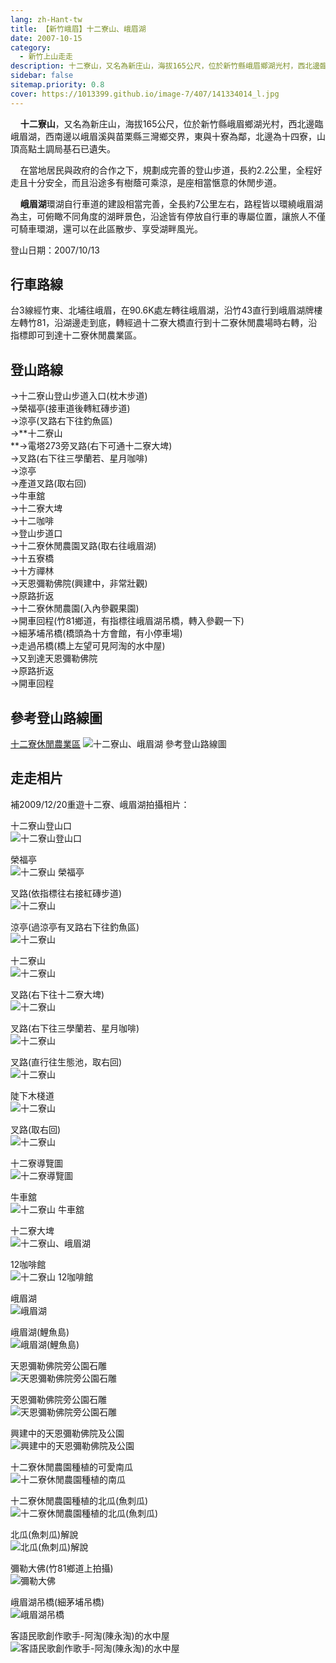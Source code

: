 ```yaml
---
lang: zh-Hant-tw
title: 【新竹峨眉】十二寮山、峨眉湖
date: 2007-10-15
category: 
  - 新竹上山走走
description: 十二寮山，又名為新庄山，海拔165公尺，位於新竹縣峨眉鄉湖光村，西北邊臨峨眉湖，西南邊以峨眉溪與苗栗縣三灣鄉交界，東與十寮為鄰，北邊為十四寮。在當地居民與政府的合作之下，規劃成完善的登山步道，長約2.2公里，全程好走且十分安全，而且沿途多有樹蔭可乘涼。峨眉湖環湖自行車道的建設相當完善，全長約7公里左右。
sidebar: false
sitemap.priority: 0.8
cover: https://1013399.github.io/image-7/407/141334014_l.jpg
---
```


    **十二寮山**，又名為新庄山，海拔165公尺，位於新竹縣峨眉鄉湖光村，西北邊臨峨眉湖，西南邊以峨眉溪與苗栗縣三灣鄉交界，東與十寮為鄰，北邊為十四寮，山頂高點土調局基石已遺失。  

    在當地居民與政府的合作之下，規劃成完善的登山步道，長約2.2公里，全程好走且十分安全，而且沿途多有樹蔭可乘涼，是座相當愜意的休閒步道。  

<!-- more -->

    **峨眉湖**環湖自行車道的建設相當完善，全長約7公里左右，路程皆以環繞峨眉湖為主，可俯瞰不同角度的湖畔景色，沿途皆有停放自行車的專屬位置，讓旅人不僅可騎車環湖，還可以在此區散步、享受湖畔風光。

登山日期：2007/10/13

## 行車路線
台3線經竹東、北埔往峨眉，在90.6K處左轉往峨眉湖，沿竹43直行到峨眉湖牌樓左轉竹81，沿湖邊走到底，轉經過十二寮大橋直行到十二寮休閒農場時右轉，沿指標即可到達十二寮休閒農業區。

## 登山路線
→十二寮山登山步道入口(枕木步道)  
→榮福亭(接車道後轉紅磚步道)  
→涼亭(叉路右下往釣魚區)  
→**十二寮山  
**→電塔273旁叉路(右下可通十二寮大埤)  
→叉路(右下往三學蘭若、星月咖啡)  
→涼亭  
→產道叉路(取右回)  
→牛車舘  
→十二寮大埤  
→十二咖啡  
→登山步道口  
→十二寮休閒農園叉路(取右往峨眉湖)  
→十五寮橋  
→十方禪林  
→天恩彌勒佛院(興建中，非常壯觀)  
→原路折返  
→十二寮休閒農園(入內參觀果園)  
→開車回程(竹81鄉道，有指標往峨眉湖吊橋，轉入參觀一下)  
→細茅埔吊橋(橋頭為十方會館，有小停車場)  
→走過吊橋(橋上左望可見阿淘的水中屋)  
→又到達天恩彌勒佛院  
→原路折返  
→開車回程

## 參考登山路線圖
[十二寮休閒農業區](http://shiherliao.hcomt.gov.tw/list.php?func=map)
![十二寮山、峨眉湖 參考登山路線圖](https://1013399.github.io/image-7/407/121998420_l.jpg)

## 走走相片
補2009/12/20重遊十二寮、峨眉湖拍攝相片：

十二寮山登山口  
![十二寮山登山口](https://1013399.github.io/image-7/407/141333949_l.jpg)

榮福亭  
![十二寮山 榮福亭](https://1013399.github.io/image-7/407/141333961_l.jpg)

叉路(依指標往右接紅磚步道)  
![十二寮山](https://1013399.github.io/image-7/407/141333964_l.jpg)

涼亭(過涼亭有叉路右下往釣魚區)  
![十二寮山](https://1013399.github.io/image-7/407/141333979_l.jpg)

十二寮山  
![十二寮山](https://1013399.github.io/image-7/407/141333981_l.jpg)

叉路(右下往十二寮大埤)  
![十二寮山](https://1013399.github.io/image-7/407/141333983_l.jpg)

叉路(右下往三學蘭若、星月咖啡)  
![十二寮山](https://1013399.github.io/image-7/407/141333985_l.jpg)

叉路(直行往生態池，取右回)  
![十二寮山](https://1013399.github.io/image-7/407/141333986_l.jpg)

陡下木棧道  
![十二寮山](https://1013399.github.io/image-7/407/141333998_l.jpg)

叉路(取右回)  
![十二寮山](https://1013399.github.io/image-7/407/141334001_l.jpg)

十二寮導覽圖  
![十二寮導覽圖](https://1013399.github.io/image-7/407/141334011_l.jpg)

牛車舘  
![十二寮山 牛車舘](https://1013399.github.io/image-7/407/141334013_l.jpg)

十二寮大埤  
![十二寮山、峨眉湖](https://1013399.github.io/image-7/407/141334014_l.jpg)

12咖啡館  
![十二寮山 12咖啡館](https://1013399.github.io/image-7/407/141334016_l.jpg)

峨眉湖  
![峨眉湖](https://1013399.github.io/image-7/407/141334019_l.jpg)

峨眉湖(鯉魚島)  
![峨眉湖(鯉魚島)](https://1013399.github.io/image-7/407/141334175_l.jpg)

天恩彌勒佛院旁公園石雕  
![天恩彌勒佛院旁公園石雕](https://1013399.github.io/image-7/407/141334053_l.jpg)

天恩彌勒佛院旁公園石雕  
![天恩彌勒佛院旁公園石雕](https://1013399.github.io/image-7/407/141334125_l.jpg)

興建中的天恩彌勒佛院及公園  
![興建中的天恩彌勒佛院及公園](https://1013399.github.io/image-7/407/141334152_l.jpg)

十二寮休閒農園種植的可愛南瓜  
![十二寮休閒農園種植的南瓜](https://1013399.github.io/image-7/407/141334185_l.jpg)

十二寮休閒農園種植的北瓜(魚刺瓜)  
![十二寮休閒農園種植的北瓜(魚刺瓜)](https://1013399.github.io/image-7/407/141334188_l.jpg)

北瓜(魚刺瓜)解說  
![北瓜(魚刺瓜)解說](https://1013399.github.io/image-7/407/141334179_l.jpg)

彌勒大佛(竹81鄉道上拍攝)  
![彌勒大佛](https://1013399.github.io/image-7/407/141334193_l.jpg)

峨眉湖吊橋(細茅埔吊橋)  
![峨眉湖吊橋](https://1013399.github.io/image-7/407/141334200_l.jpg)

客語民歌創作歌手-阿淘(陳永淘)的水中屋  
![客語民歌創作歌手-阿淘(陳永淘)的水中屋](https://1013399.github.io/image-7/407/141333947_l.jpg)